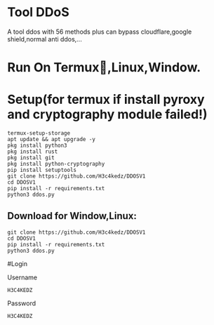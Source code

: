# Tool DDoS
A tool ddos with 56 methods plus can bypass cloudflare,google shield,normal anti ddos,...

# Run On Termux📱,Linux,Window.

# Setup(for termux if install pyroxy and cryptography module failed!)
```shell script
termux-setup-storage
apt update && apt upgrade -y
pkg install python3
pkg install rust
pkg install git
pkg install python-cryptography
pip install setuptools
git clone https://github.com/H3c4kedz/DDOSV1
cd DDOSV1
pip install -r requirements.txt
python3 ddos.py
```

## Download for Window,Linux:
```shell script
git clone https://github.com/H3c4kedz/DDOSV1
cd DDOSV1
pip install -r requirements.txt
python3 ddos.py
```

#Login

Username
```
H3C4KEDZ
```
Password
```
H3C4KEDZ
```
